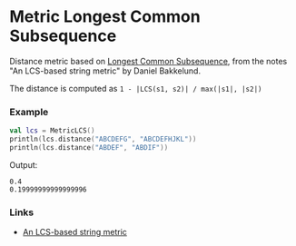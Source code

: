 # Metric Longest Common Subsequence

Distance metric based on [Longest Common Subsequence](LongestCommonSubsequence.md), 
from the notes "An LCS-based string metric" by Daniel Bakkelund.

The distance is computed as `1 - |LCS(s1, s2)| / max(|s1|, |s2|)`

### Example


````kotlin
val lcs = MetricLCS()
println(lcs.distance("ABCDEFG", "ABCDEFHJKL"))
println(lcs.distance("ABDEF", "ABDIF"))
````

Output:

```
0.4
0.19999999999999996
```

### Links

- [An LCS-based string metric](https://www.researchgate.net/profile/Daniel-Bakkelund/publication/242065008_An_LCS-based_string_metric/links/57ff543b08ae56fae5f55421/An-LCS-based-string-metric.pdf)